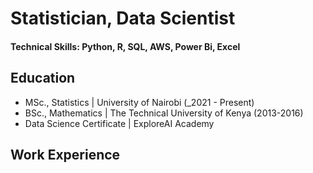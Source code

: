 # Statistician, Data Scientist

#### Technical Skills: Python, R, SQL, AWS, Power Bi, Excel

## Education				       		
- MSc., Statistics	| University of Nairobi (_2021 - Present)	 			        		
- BSc., Mathematics | The Technical University of Kenya (2013-2016)
- Data Science Certificate | ExploreAI Academy
## Work Experience
